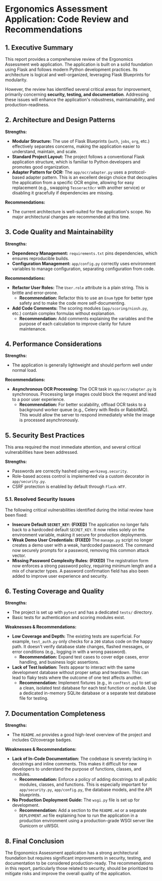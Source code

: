 # Ergonomics Assessment Application: Code Review and Recommendations

## 1. Executive Summary

This report provides a comprehensive review of the Ergonomics Assessment web application. The application is built on a solid foundation using Flask and follows modern Python development practices. Its architecture is logical and well-organized, leveraging Flask Blueprints for modularity.

However, the review has identified several critical areas for improvement, primarily concerning **security, testing, and documentation**. Addressing these issues will enhance the application's robustness, maintainability, and production-readiness.

## 2. Architecture and Design Patterns

**Strengths:**
*   **Modular Structure:** The use of Flask Blueprints (`auth`, `jobs`, `org`, etc.) effectively separates concerns, making the application easier to understand, maintain, and scale.
*   **Standard Project Layout:** The project follows a conventional Flask application structure, which is familiar to Python developers and promotes good organization.
*   **Adapter Pattern for OCR:** The `app/ocr/adapter.py` uses a protocol-based adapter pattern. This is an excellent design choice that decouples the application from a specific OCR engine, allowing for easy replacement (e.g., swapping `TesseractOcr` with another service) or disabling it gracefully if dependencies are missing.

**Recommendations:**
*   The current architecture is well-suited for the application's scope. No major architectural changes are recommended at this time.

## 3. Code Quality and Maintainability

**Strengths:**
*   **Dependency Management:** `requirements.txt` pins dependencies, which ensures reproducible builds.
*   **Configuration Management:** `app/config.py` correctly uses environment variables to manage configuration, separating configuration from code.

**Recommendations:**
*   **Refactor User Roles:** The `User.role` attribute is a plain string. This is brittle and error-prone.
    *   **Recommendation:** Refactor this to use an `Enum` type for better type safety and to make the code more self-documenting.
*   **Add Code Comments:** The scoring modules (`app/scoring/niosh.py`, etc.) contain complex formulas without explanation.
    *   **Recommendation:** Add comments explaining the variables and the purpose of each calculation to improve clarity for future maintenance.

## 4. Performance Considerations

**Strengths:**
*   The application is generally lightweight and should perform well under normal load.

**Recommendations:**
*   **Asynchronous OCR Processing:** The OCR task in `app/ocr/adapter.py` is synchronous. Processing large images could block the request and lead to a poor user experience.
    *   **Recommendation:** For better scalability, offload OCR tasks to a background worker queue (e.g., Celery with Redis or RabbitMQ). This would allow the server to respond immediately while the image is processed asynchronously.

## 5. Security Best Practices

This area required the most immediate attention, and several critical vulnerabilities have been addressed.

**Strengths:**
*   Passwords are correctly hashed using `werkzeug.security`.
*   Role-based access control is implemented via a custom decorator in `app/security.py`.
*   CSRF protection is enabled by default through `Flask-WTF`.

### 5.1. Resolved Security Issues

The following critical vulnerabilities identified during the initial review have been fixed:

*   **Insecure Default `SECRET_KEY`:** **(FIXED)** The application no longer falls back to a hardcoded default `SECRET_KEY`. It now relies solely on the environment variable, making it secure for production deployments.
*   **Weak Demo User Credentials:** **(FIXED)** The `manage.py` script no longer creates a demo user with a weak, hardcoded password. The command now securely prompts for a password, removing this common attack vector.
*   **Missing Password Complexity Rules:** **(FIXED)** The registration form now enforces a strong password policy, requiring minimum length and a mix of character types. A password confirmation field has also been added to improve user experience and security.

## 6. Testing Coverage and Quality

**Strengths:**
*   The project is set up with `pytest` and has a dedicated `tests/` directory.
*   Basic tests for authentication and scoring modules exist.

**Weaknesses & Recommendations:**
*   **Low Coverage and Depth:** The existing tests are superficial. For example, `test_auth.py` only checks for a `200` status code on the happy path. It doesn't verify database state changes, flashed messages, or error conditions (e.g., logging in with a wrong password).
    *   **Recommendation:** Expand test cases to cover edge cases, error handling, and business logic assertions.
*   **Lack of Test Isolation:** Tests appear to interact with the same development database without proper setup and teardown. This can lead to flaky tests where the outcome of one test affects another.
    *   **Recommendation:** Implement fixtures (e.g., in `conftest.py`) to set up a clean, isolated test database for each test function or module. Use a dedicated in-memory SQLite database or a separate test database file for testing.

## 7. Documentation Completeness

**Strengths:**
*   The `README.md` provides a good high-level overview of the project and includes CI/coverage badges.

**Weaknesses & Recommendations:**
*   **Lack of In-Code Documentation:** The codebase is severely lacking in docstrings and inline comments. This makes it difficult for new developers to understand the purpose of functions, classes, and modules.
    *   **Recommendation:** Enforce a policy of adding docstrings to all public modules, classes, and functions. This is especially important for `app/security.py`, `app/config.py`, the database models, and the API blueprints.
*   **No Production Deployment Guide:** The `wsgi.py` file is set up for development.
    *   **Recommendation:** Add a section to the `README.md` or a separate `DEPLOYMENT.md` file explaining how to run the application in a production environment using a production-grade WSGI server like Gunicorn or uWSGI.

## 8. Final Conclusion

The Ergonomics Assessment application has a strong architectural foundation but requires significant improvements in security, testing, and documentation to be considered production-ready. The recommendations in this report, particularly those related to security, should be prioritized to mitigate risks and improve the overall quality of the application.

